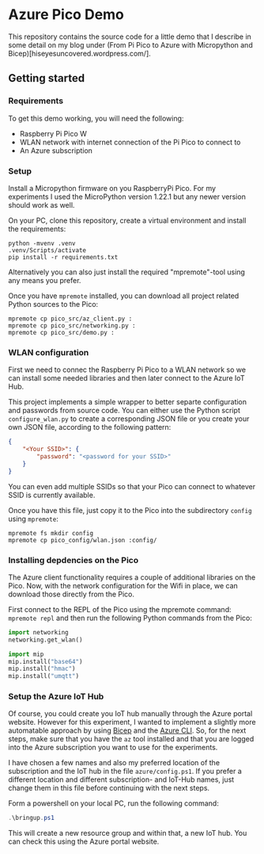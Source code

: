 # Azure Pico Demo

This repository contains the source code for a little demo that I describe in some detail on my blog under (From Pi Pico to Azure with Micropython and Bicep)[hiseyesuncovered.wordpress.com/].

## Getting started

### Requirements

To get this demo working, you will need the following:

 - Raspberry Pi Pico W
 - WLAN network with internet connection of the Pi Pico to connect to
 - An Azure subscription

### Setup

Install a Micropython firmware on you RaspberryPi Pico. For my experiments I used the
MicroPython version 1.22.1 but any newer version should work as well.

On your PC, clone this repository, create a virtual environment and install the
requirements:

```
python -mvenv .venv
.venv/Scripts/activate
pip install -r requirements.txt
```

Alternatively you can also just install the required "mpremote"-tool using any means
you prefer.

Once you have `mpremote` installed, you can download all project related Python sources
to the Pico:

```
mpremote cp pico_src/az_client.py :
mpremote cp pico_src/networking.py :
mpremote cp pico_src/demo.py :
```

### WLAN configuration

First we need to connec the Raspberry Pi Pico to a WLAN network so we can install some
needed libraries and then later connect to the Azure IoT Hub.

This project implements a simple wrapper to better separte configuration and passwords
from source code. You can either use the Python script `configure_wlan.py` to create
a corresponding JSON file or you create your own JSON file, according to the following
pattern:

```json
{
    "<Your SSID>": {
        "password": "<password for your SSID>"
    }
}
```

You can even add multiple SSIDs so that your Pico can connect to whatever SSID is currently available.

Once you have this file, just copy it to the Pico into the subdirectory `config` using `mpremote`:

```
mpremote fs mkdir config
mpremote cp pico_config/wlan.json :config/
```

### Installing depdencies on the Pico

The Azure client functionality requires a couple of additional libraries on the Pico. Now, with the
network configuration for the Wifi in place, we can download those directly from the Pico.

First connect to the REPL of the Pico using the mpremote command: `mpremote repl` and then run the
following Python commands from the Pico:

```python
import networking
networking.get_wlan()

import mip
mip.install("base64")
mip.install("hmac")
mip.install("umqtt")
```

### Setup the Azure IoT Hub

Of course, you could create you IoT hub manually through the Azure portal website. However for this
experiment, I wanted to implement a slightly more automatable approach by using 
[Bicep](https://learn.microsoft.com/en-us/azure/azure-resource-manager/bicep/overview?tabs=bicep) and 
the [Azure CLI](https://learn.microsoft.com/en-us/cli/azure/install-azure-cli). So, for the next
steps, make sure that you have the `az` tool installed and that you are logged into the Azure
subscription you want to use for the experiments.

I have chosen a few names and also my preferred location of the subscription and the IoT hub in the
file `azure/config.ps1`. If you prefer a different location and different subscription- and IoT-Hub
names, just change them in this file before continuing with the next steps.

Form a powershell on your local PC, run the following command:

```powershell
.\bringup.ps1
```

This will create a new resource group and within that, a new IoT hub. You can check this using the
Azure portal website.

